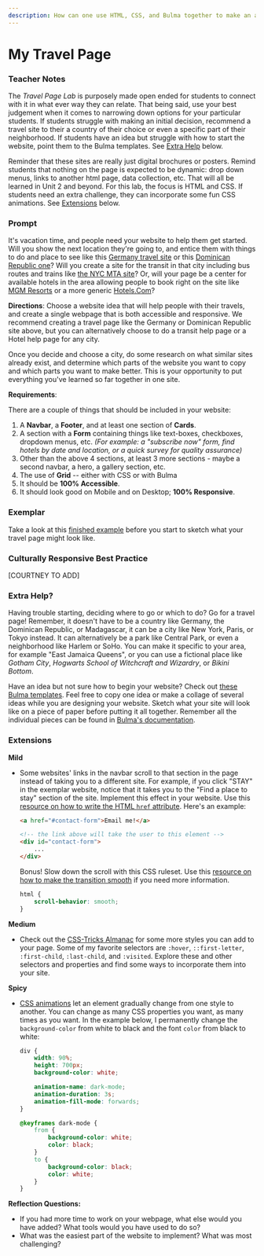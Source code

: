 ```yaml
---
description: How can one use HTML, CSS, and Bulma together to make an accessible and responsive website?
---
```


# My Travel Page

### Teacher Notes

The _Travel Page Lab_ is purposely made open ended for students to connect with it in what ever way they can relate. That being said, use your best judgement when it comes to narrowing down options for your particular students. If students struggle with making an initial decision, recommend a travel site to their a country of their choice or even a specific part of their neighborhood. If students have an idea but struggle with how to start the website, point them to the Bulma templates. See [Extra Help](#extra-help) below.

Reminder that these sites are really just digital brochures or posters. Remind students that nothing on the page is expected to be dynamic: drop down menus, links to another html page, data collection, etc. That will all be learned in Unit 2 and beyond. For this lab, the focus is HTML and CSS. If students need an extra challenge, they can incorporate some fun CSS animations. See [Extensions](#extensions) below.

### Prompt

It's vacation time, and people need your website to help them get started. Will you show the next location they're going to, and entice them with things to do and place to see like this [Germany travel site](https://www.germany.travel/en/home.html) or this [Dominican Republic one](https://www.godominicanrepublic.com/)? Will you create a site for the transit in that city including bus routes and trains like [the NYC MTA site](https://new.mta.info/agency/new-york-city-transit)? Or, will your page be a center for available hotels in the area allowing people to book right on the site like [MGM Resorts](https://www.mgmresorts.com/en.html) or a more generic [Hotels.Com](https://www.hotels.com/)? 

**Directions**: Choose a website idea that will help people with their travels, and create a single webpage that is both accessible and responsive. We recommend creating a travel page like the Germany or Dominican Republic site above, but you can alternatively choose to do a transit help page or a Hotel help page for any city.

Once you decide and choose a city, do some research on what similar sites already exist, and determine which parts of the website you want to copy and which parts you want to make better. This is your opportunity to put everything you've learned so far together in one site.

**Requirements**:

There are a couple of things that should be included in your website:

1. A **Navbar**, a **Footer**, and at least one section of **Cards**.
2. A section with a **Form** containing things like text-boxes, checkboxes, dropdown menus, etc. _(For example: a "subscribe now" form, find hotels by date and location, or a quick survey for quality assurance)_
3. Other than the above 4 sections, at least 3 more sections - maybe a second navbar, a hero, a gallery section, etc.
3. The use of **Grid** -- either with CSS or with Bulma
4. It should be **100% Accessible**.
5. It should look good on Mobile and on Desktop; **100% Responsive**.

### Exemplar

Take a look at this [finished example](./HTML-Exemplar/index.html) before you start to sketch what your travel page might look like.

### Culturally Responsive Best Practice

[COURTNEY TO ADD]

### Extra Help?

Having trouble starting, deciding where to go or which to do? Go for a travel page! Remember, it doesn't have to be a country like Germany, the Dominican Republic, or Madagascar, it can be a city like New York, Paris, or Tokyo instead. It can alternatively be a park like Central Park, or even a neighborhood like Harlem or SoHo. You can make it specific to your area, for example "East Jamaica Queens", or you can use a fictional place like _Gotham City_, _Hogwarts School of Witchcraft and Wizardry_, or _Bikini Bottom_.

Have an idea but not sure how to begin your website? Check out [these Bulma templates](https://bulmatemplates.github.io/bulma-templates/). Feel free to copy one idea or make a collage of several ideas while you are designing your website. Sketch what your site will look like on a piece of paper before putting it all together.  Remember all the individual pieces can be found in [Bulma's documentation](https://bulma.io/documentation/).

### Extensions

**Mild**
- Some websites' links in the navbar scroll to that section in the page instead of taking you to a different site. For example, if you click "STAY" in the exemplar website, notice that it takes you to the "Find a place to stay" section of the site. Implement this effect in your website. Use this [resource on how to write the HTML `href` attribute](https://webplatform.github.io/docs/guides/html_links/#Creating-intra-page-navigation-with-id-attributes). Here's an example:
    ```html
    <a href="#contact-form">Email me!</a>
    
    <!-- the link above will take the user to this element -->
    <div id="contact-form">
        ...
    </div>
    ```
    Bonus! Slow down the scroll with this CSS ruleset. Use this [resource on how to make the transition smooth](https://www.w3schools.com/howto/howto_css_smooth_scroll.asp#section1) if you need more information.
    ```css
    html {
        scroll-behavior: smooth;
    }
    ```
**Medium**
- Check out the [CSS-Tricks Almanac](https://css-tricks.com/almanac/) for some more styles you can add to your page. Some of my favorite selectors are `:hover`, `::first-letter`, `:first-child`, `:last-child`, and `:visited`. Explore these and other selectors and properties and find some ways to incorporate them into your site. 

**Spicy**
- [CSS animations](https://www.w3schools.com/css/css3_animations.asp) let an element gradually change from one style to another. You can change as many CSS properties you want, as many times as you want. In the example below, I permanently change the `background-color` from  white to black and the font `color` from black to white:
    ```css
    div {
        width: 90%;
        height: 700px;
        background-color: white;

        animation-name: dark-mode;
        animation-duration: 3s;
        animation-fill-mode: forwards;
    }

    @keyframes dark-mode {
        from {
            background-color: white;
            color: black;
        }
        to {
            background-color: black;
            color: white;
        }
    }

    ```

**Reflection Questions:**

- If you had more time to work on your webpage, what else would you have added? What tools would you have used to do so?
- What was the easiest part of the website to implement? What was most challenging?
